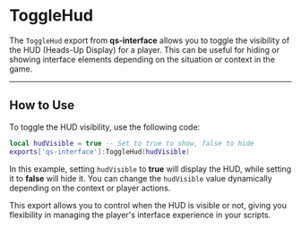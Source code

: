 # ToggleHud

The `ToggleHud` export from **qs-interface** allows you to toggle the visibility of the HUD (Heads-Up Display) for a player. This can be useful for hiding or showing interface elements depending on the situation or context in the game.

***

## **How to Use**

To toggle the HUD visibility, use the following code:

```lua
local hudVisible = true -- Set to true to show, false to hide
exports['qs-interface']:ToggleHud(hudVisible)
```

In this example, setting `hudVisible` to **true** will display the HUD, while setting it to **false** will hide it. You can change the `hudVisible` value dynamically depending on the context or player actions.

This export allows you to control when the HUD is visible or not, giving you flexibility in managing the player's interface experience in your scripts.
